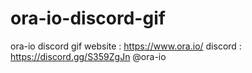 # ora-io-discord-gif
ora-io discord gif
website : https://www.ora.io/
discord : https://discord.gg/S359ZgJn
@ora-io
